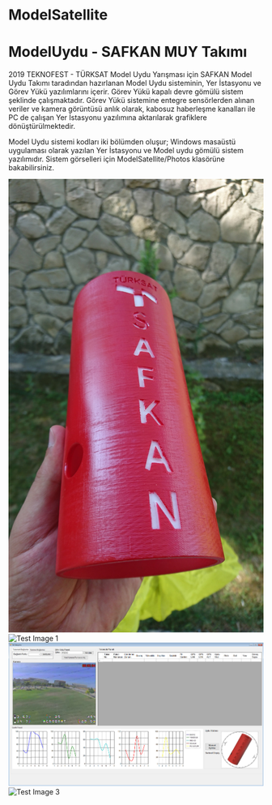 # ModelSatellite
# ModelUydu - SAFKAN MUY Takımı
2019 TEKNOFEST - TÜRKSAT Model Uydu Yarışması için SAFKAN Model Uydu Takımı taradından hazırlanan Model Uydu sisteminin, Yer İstasyonu ve Görev Yükü yazılımlarını içerir. Görev Yükü kapalı devre gömülü sistem şeklinde çalışmaktadır. Görev Yükü sistemine entegre sensörlerden alınan veriler ve kamera görüntüsü anlık olarak, kabosuz haberleşme kanalları ile PC de çalışan Yer İstasyonu yazılımına aktarılarak grafiklere dönüştürülmektedir.

Model Uydu sistemi kodları iki bölümden oluşur; Windows masaüstü uygulaması olarak yazılan Yer İstasyonu ve Model uydu gömülü sistem yazılımıdır.
Sistem görselleri için ModelSatellite/Photos klasörüne bakabilirsiniz.


![Test Image 4](https://github.com/Mehmet4nil/ModelSatellite/blob/master/Photos/SatProtectionCase-1.JPG)
![Test Image 1](https://github.com/Mehmet4nil/ModelSatellite/blob/master/Photos/ModelSatellite1.JPG)
![Test Image 2](https://github.com/Mehmet4nil/ModelSatellite/blob/master/Photos/GroundStation_Form1.png)
![Test Image 3](https://github.com/Mehmet4nil/ModelSatellite/blob/master/Photos/LongRangeConnection.JPG)



